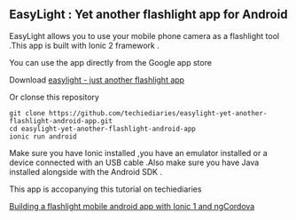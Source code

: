 ## EasyLight : Yet another flashlight app for Android

EasyLight allows you to use your mobile phone camera as a flashlight tool .This app is built with Ionic 2 framework .

You can use the app directly from the Google app store 

Download [easylight - just another flashlight app](https://play.google.com/store/apps/details?id=com.techiediaries.easylight)

Or clonse this repository 

	git clone https://github.com/techiediaries/easylight-yet-another-flashlight-android-app.git
	cd easylight-yet-another-flashlight-android-app 
	ionic run android

Make sure you have Ionic installed ,you have an emulator installed or a device connected with an USB cable .Also make sure you have Java installed alongside with the Android SDK .

This app is accopanying this tutorial on techiediaries 

[Building a flashlight mobile android app with Ionic 1 and ngCordova](http://www.techiediaries.com/building-a-flashlight-mobile-app-with-ionic1-and-ngcordova)

